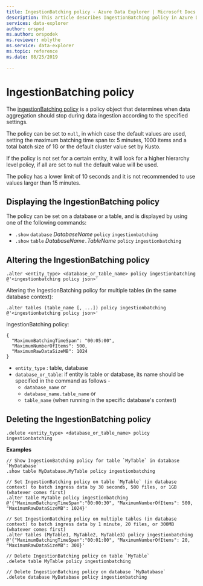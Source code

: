 ```yaml
---
title: IngestionBatching policy - Azure Data Explorer | Microsoft Docs
description: This article describes IngestionBatching policy in Azure Data Explorer.
services: data-explorer
author: orspod
ms.author: orspodek
ms.reviewer: mblythe
ms.service: data-explorer
ms.topic: reference
ms.date: 08/25/2019

---
```

# IngestionBatching policy

The [ingestionBatching policy](../concepts/batchingpolicy.md) is a policy object that determines
when data aggregation should stop during data ingestion according to the specified settings.

The policy can be set to `null`, in which case the default values are used, setting
the maximum batching time span to: 5 minutes, 1000 items and a total batch size of 1G 
or the default cluster value set by Kusto.

If the policy is not set for a certain entity, it will look for a higher hierarchy level policy,
if all are set to null the default value will be used. 

The policy has a lower limit of 10 seconds and it is not recommended to use values larger than 15 minutes.

## Displaying the IngestionBatching policy

The policy can be set on a database or a table, and is displayed by using one of the following
commands:

* `.show` `database` *DatabaseName* `policy` `ingestionbatching`
* `.show` `table` *DatabaseName*`.`*TableName* `policy` `ingestionbatching`

## Altering the IngestionBatching policy

```kusto
.alter <entity_type> <database_or_table_name> policy ingestionbatching @'<ingestionbatching policy json>'
```
Altering the IngestionBatching policy for multiple tables (in the same database context):

```kusto
.alter tables (table_name [, ...]) policy ingestionbatching @'<ingestionbatching policy json>'
```
IngestionBatching policy:
```
{
  "MaximumBatchingTimeSpan": "00:05:00",
  "MaximumNumberOfItems": 500, 
  "MaximumRawDataSizeMB": 1024
}
```

* `entity_type` : table, database
* `database_or_table`: if entity is table or database, its name should be specified in the command as follows - 
  - `database_name` or 
  - `database_name.table_name` or 
  - `table_name` (when running in the specific database's context)

## Deleting the IngestionBatching policy

```kusto
.delete <entity_type> <database_or_table_name> policy ingestionbatching
```

**Examples**

```kusto
// Show IngestionBatching policy for table `MyTable` in database `MyDatabase`
.show table MyDatabase.MyTable policy ingestionbatching 

// Set IngestionBatching policy on table `MyTable` (in database context) to batch ingress data by 30 seconds, 500 files, or 1GB (whatever comes first)
.alter table MyTable policy ingestionbatching @'{"MaximumBatchingTimeSpan":"00:00:30", "MaximumNumberOfItems": 500, "MaximumRawDataSizeMB": 1024}'

// Set IngestionBatching policy on multiple tables (in database context) to batch ingress data by 1 minute, 20 files, or 300MB (whatever comes first)
.alter tables (MyTable1, MyTable2, MyTable3) policy ingestionbatching @'{"MaximumBatchingTimeSpan":"00:01:00", "MaximumNumberOfItems": 20, "MaximumRawDataSizeMB": 300}'

// Delete IngestionBatching policy on table `MyTable`
.delete table MyTable policy ingestionbatching

// Delete IngestionBatching policy on database `MyDatabase`
.delete database MyDatabase policy ingestionbatching
```